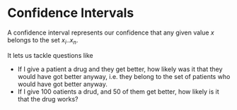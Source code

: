 # Confidence Intervals

A confidence interval represents our confidence that any given value $x$ belongs to the set ${x_i .. x_n}$.

It lets us tackle questions like

- If I give a patient a drug and they get better, how likely was it that they would have got better anyway, i.e. they belong to the set of patients who would have got better anyway.
- If I give 100 oatients a drud, and 50 of them get better, how likely is it that the drug works?
